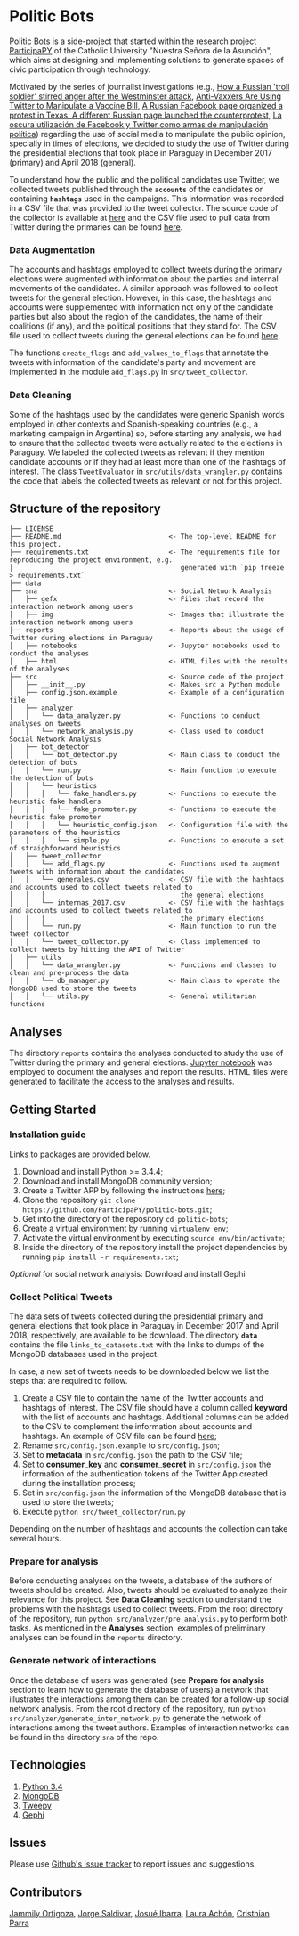 # Politic Bots

Politic Bots is a side-project that started within the research project [ParticipaPY](http://participa.org.py/) of the
Catholic University "Nuestra Señora de la Asunción", which aims at designing and implementing solutions to generate 
spaces of civic participation through technology. 

Motivated by the series of journalist investigations (e.g., 
[How a Russian 'troll soldier' stirred anger after the Westminster attack](https://www.theguardian.com/uk-news/2017/nov/14/how-a-russian-troll-soldier-stirred-anger-after-the-westminster-attack), 
[Anti-Vaxxers Are Using Twitter to Manipulate a Vaccine Bill](https://www.wired.com/2015/06/antivaxxers-influencing-legislation/),
[A Russian Facebook page organized a protest in Texas. A different Russian page launched the counterprotest](https://www.texastribune.org/2017/11/01/russian-facebook-page-organized-protest-texas-different-russian-page-l/),
[La oscura utilización de Facebook y Twitter como armas de manipulación política](https://elpais.com/tecnologia/2017/10/19/actualidad/1508426945_013246.html)) 
regarding the use of social media to manipulate the public opinion, specially in times of elections, we decided to 
study the use of Twitter during the presidential elections that took place in Paraguay in
December 2017 (primary) and April 2018 (general).  

To understand how the public and the political candidates use Twitter, we collected tweets published through 
the **`accounts`** of the candidates or containing **`hashtags`** used in the campaigns. This information was 
recorded in a CSV file that was provided to the tweet collector. The source code of the collector is available at 
[here](https://github.com/ParticipaPY/politic-bots/blob/master/src/tweet_collector/twitter_api_manager.py) and the CSV 
file used to pull data from Twitter during the primaries can be found [here](https://github.com/ParticipaPY/politic-bots/blob/master/src/tweet_collector/internas_2017.csv).

### Data Augmentation

The accounts and hashtags employed to collect tweets during the primary elections were augmented with information about 
the parties and internal movements of the candidates. A similar approach was followed to collect tweets for the general election. However, in this case, the hashtags and 
accounts were supplemented with information not only of the candidate parties but also about the region of the 
candidates, the name of their coalitions (if any), and the political positions that they stand for. The CSV file used 
to collect tweets during the general elections can be found [here](https://github.com/ParticipaPY/politic-bots/blob/master/src/tweet_collector/generales.csv). 


The functions `create_flags` and `add_values_to_flags` that annotate the tweets with information of the 
candidate's party and movement are implemented in the module `add_flags.py` in `src/tweet_collector`.

### Data Cleaning

Some of the hashtags used by the candidates were generic Spanish words employed in other contexts and Spanish-speaking
countries (e.g., a marketing campaign in Argentina) so, before starting any analysis, we had to ensure that the collected
tweets were actually related to the elections in Paraguay. We labeled the collected tweets as relevant if they mention 
candidate accounts or if they had at least more than one of the hashtags of interest. The class `TweetEvaluator` in
`src/utils/data_wrangler.py` contains the code that labels the collected tweets as relevant or not for this project.

## Structure of the repository

```
├── LICENSE
├── README.md                           <- The top-level README for this project.
├── requirements.txt                    <- The requirements file for reproducing the project environment, e.g.
│                                          generated with `pip freeze > requirements.txt`
├── data
├── sna                                 <- Social Network Analysis
│   ├── gefx                            <- Files that record the interaction network among users
│   ├── img                             <- Images that illustrate the interaction network among users
├── reports                             <- Reports about the usage of Twitter during elections in Paraguay
│   ├── notebooks                       <- Jupyter notebooks used to conduct the analyses
│   ├── html                            <- HTML files with the results of the analyses
├── src                                 <- Source code of the project
│   ├── __init__.py                     <- Makes src a Python module
│   ├── config.json.example             <- Example of a configuration file
│   ├── analyzer                        
│   │   └── data_analyzer.py            <- Functions to conduct analyses on tweets
│   │   └── network_analysis.py         <- Class used to conduct Social Network Analysis
│   ├── bot_detector                    
│   │   └── bot_detector.py             <- Main class to conduct the detection of bots
│   │   └── run.py                      <- Main function to execute the detection of bots
│   │   └── heuristics                  
│   │   │   └── fake_handlers.py        <- Functions to execute the heuristic fake handlers
│   │   │   └── fake_promoter.py        <- Functions to execute the heuristic fake promoter
│   │   │   └── heuristic_config.json   <- Configuration file with the parameters of the heuristics
│   │   │   └── simple.py               <- Functions to execute a set of straighforward heuristics
│   ├── tweet_collector                 
│   │   └── add_flags.py                <- Functions used to augment tweets with information about the candidates
│   │   └── generales.csv               <- CSV file with the hashtags and accounts used to collect tweets related to 
│   │   │                                  the general elections
│   │   └── internas_2017.csv           <- CSV file with the hashtags and accounts used to collect tweets related to
│   │   │                                  the primary elections
│   │   └── run.py                      <- Main function to run the tweet collector
│   │   └── tweet_collector.py          <- Class implemented to collect tweets by hitting the API of Twitter
│   ├── utils
│   │   └── data_wrangler.py            <- Functions and classes to clean and pre-process the data  
│   │   └── db_manager.py               <- Main class to operate the MongoDB used to store the tweets
│   │   └── utils.py                    <- General utilitarian functions                 
```

## Analyses

The directory `reports` contains the analyses conducted to study the use of Twitter during the primary and general
elections. [Jupyter notebook](http://jupyter.org/) was employed to document the analyses and report the results. HTML
files were generated to facilitate the access to the analyses and results.

## Getting Started

### Installation guide

Links to packages are provided below.

1. Download and install Python >= 3.4.4;
2. Download and install MongoDB community version;
3. Create a Twitter APP by following the instructions [here](https://developer.twitter.com/en/docs/basics/developer-portal/guides/apps);
4. Clone the repository `git clone https://github.com/ParticipaPY/politic-bots.git`;
5. Get into the directory of the repository `cd politic-bots`;
6. Create a virtual environment by running `virtualenv env`;
7. Activate the virtual environment by executing `source env/bin/activate`;
8. Inside the directory of the repository install the project dependencies by running `pip install -r requirements.txt`;

*Optional* for social network analysis: Download and install Gephi  

### Collect Political Tweets

The data sets of tweets collected during the presidential primary and general elections that took place
in Paraguay in December 2017 and April 2018, respectively, are available to be download. The directory **`data`** contains
the file `links_to_datasets.txt` with the links to dumps of the MongoDB databases used in the project. 

In case, a new set of tweets needs to be downloaded below we list the steps that are required to follow.

 
1. Create a CSV file to contain the name of the Twitter accounts and hashtags of interest. The CSV file should have
a column called **keyword** with the list of accounts and hashtags. Additional columns can be added to the CSV to 
complement the information about accounts and hashtags. An example of CSV file can be found [here](https://github.com/ParticipaPY/politic-bots/blob/master/src/tweet_collector/internas2017.csv);
2. Rename `src/config.json.example` to `src/config.json`;
3. Set to **metadata** in `src/config.json` the path to the CSV file; 
4. Set to **consumer_key** and **consumer_secret** in `src/config.json` the information of the authentication tokens 
of the Twitter App created during the installation process;
6. Set in `src/config.json` the information of the MongoDB database that is used to store the tweets;
7. Execute `python src/tweet_collector/run.py`

Depending on the number of hashtags and accounts the collection can take several hours.

### Prepare for analysis

Before conducting analyses on the tweets, a database of the authors of tweets should be created. Also, tweets
should be evaluated to analyze their relevance for this project. See **Data Cleaning** section to understand
the problems with the hashtags used to collect tweets. From the root directory of the repository, run 
`python src/analyzer/pre_analysis.py` to perform both tasks. As mentioned in the **Analyses** section, examples of 
preliminary analyses can be found in the `reports` directory.

### Generate network of interactions

Once the database of users was generated (see **Prepare for analysis** section to learn how to generate the database 
of users) a network that illustrates the interactions among them can be created for a follow-up social network analysis.
From the root directory of the repository, run `python src/analyzer/generate_inter_network.py` to generate the network
of interactions among the tweet authors. Examples of interaction networks can be found in the directory `sna` of the 
repo.

## Technologies

1. [Python 3.4](https://www.python.org/downloads/)
2. [MongoDB](https://www.mongodb.com/download-center#community)
3. [Tweepy](https://github.com/tweepy/tweepy)
4. [Gephi](https://gephi.org/)

## Issues

Please use [Github's issue tracker](https://github.com/ParticipaPY/politic-bots/issues/new) to report issues and suggestions.

## Contributors

[Jammily Ortigoza](https://github.com/jammily), [Jorge Saldivar](https://github.com/joausaga), 
[Josué Ibarra](https://github.com/josueibarra95), [Laura Achón](https://github.com/lauraachon),
[Cristhian Parra](https://github.com/cdparra)